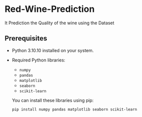 # Red-Wine-Prediction

It Prediction the Quality of the wine using the Dataset
## Prerequisites

- Python 3.10.10 installed on your system.
- Required Python libraries:
  - `numpy`
  - `pandas`
  - `matplotlib`
  - `seaborn`
  - `scikit-learn`
  
  You can install these libraries using pip:
  ```
  pip install numpy pandas matplotlib seaborn scikit-learn

  ```